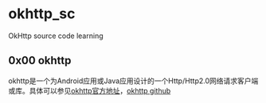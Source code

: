 # okhttp_sc
OkHttp source code learning

## 0x00 okhttp
okhttp是一个为Android应用或Java应用设计的一个Http/Http2.0网络请求客户端或库。具体可以参见<a href="http://square.github.io/okhttp/">okhttp官方地址</a>，<a href="https://github.com/square/okhttp">okhttp github</a>


